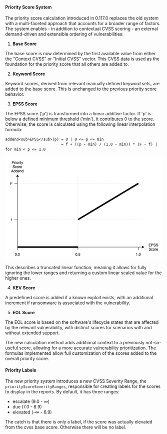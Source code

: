 #### Priority Score System

The priority score calculation introduced in 0.117.0 replaces the old system with a multi-faceted approach that accounts 
for a broader range of factors. The system enables - in addition to contextual CVSS scoring - an external 
demand-driven and extensible ordering of vulnerabilities:

1. **Base Score**

The base score is now determined by the first available value from either the "Context CVSS" or "Initial CVSS" vector.
This CVSS data is used as the foundation for the priority score that all others are added to.

2. **Keyword Score**

Keyword scores, derived from relevant manually defined keyword sets, are added to the base score. This is unchanged to
the previous priority score behavior.

3. **EPSS Score**

The EPSS score ('p') is transformed into a linear additive factor. If 'p' is below a defined minimum threshold ('min'),
it contributes 0 to the score. Otherwise, the score is calculated using the following linear interpolation formula:

    addend<sub>EPSS</sub>(p) = 0 | 0 <= p <= min 
                             = f + ((p - min) / (1.0 - min)) * (F - f) | for min < p <= 1.0

![epss-priority-score.png](epss-priority-score.png)

This describes a truncated linear function, meaning it allows for fully ignoring the lower ranges and returning a custom
linear scaled value for the higher ones.

4. **KEV Score**

A predefined score is added if a known exploit exists, with an additional increment if ransomware is associated with the
vulnerability.

5. **EOL Score**

The EOL score is based on the software's lifecycle states that are affected by the relevant vulnerability, with distinct
scores for scenarios with and without extended support.

The new calculation method adds additional context to a previously not-so-useful score, allowing for a more accurate
vulnerability prioritization. The formulas implemented allow full customization of the scores added to the overall
priority score.

#### Priority Labels

The new priority system introduces a new CVSS Severity Range, the `priorityScoreSeverityRanges`, responsible for
creating labels for the scores to display in the reports. By default, it has three ranges:

- escalate (9.0 - ∞)
- due (7.0 - 8.9)
- elevated (-∞ - 6.9)

The catch is that there is only a label, if the score was actually elevated from the cvss base score. Otherwise there
will be no label.